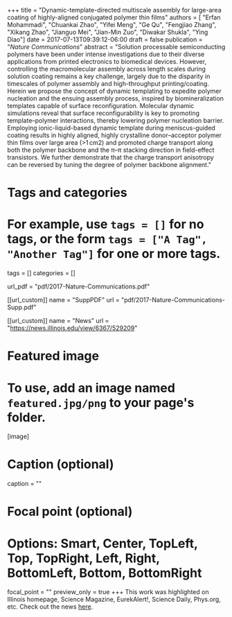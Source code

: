 +++
title = "Dynamic-template-directed multiscale assembly for large-area coating of highly-aligned conjugated polymer thin films"
authors = [ "Erfan Mohammadi", "Chuankai Zhao", "Yifei Meng", "Ge Qu", "Fengjiao Zhang", "Xikang Zhao", "Jianguo Mei", "Jian-Min Zuo", "Diwakar Shukla", "Ying Diao"]
date = 2017-07-13T09:39:12-06:00
draft = false
publication = "*Nature Communications*"
abstract    = "Solution processable semiconducting polymers have been under intense investigations due to their diverse applications from printed electronics to biomedical devices. However, controlling the macromolecular assembly across length scales during solution coating remains a key challenge, largely due to the disparity in timescales of polymer assembly and high-throughput printing/coating. Herein we propose the concept of dynamic templating to expedite polymer nucleation and the ensuing assembly process, inspired by biomineralization templates capable of surface reconfiguration. Molecular dynamic simulations reveal that surface reconfigurability is key to promoting template–polymer interactions, thereby lowering polymer nucleation barrier. Employing ionic-liquid-based dynamic template during meniscus-guided coating results in highly aligned, highly crystalline donor–acceptor polymer thin films over large area (>1 cm2) and promoted charge transport along both the polymer backbone and the π–π stacking direction in field-effect transistors. We further demonstrate that the charge transport anisotropy can be reversed by tuning the degree of polymer backbone alignment."

# Tags and categories
# For example, use `tags = []` for no tags, or the form `tags = ["A Tag", "Another Tag"]` for one or more tags.
tags = []
categories = []

url_pdf = "pdf/2017-Nature-Communications.pdf"

[[url_custom]]
  name = "SuppPDF"
  url  = "pdf/2017-Nature-Communications-Supp.pdf"

[[url_custom]]
  name = "News"
  url  = "https://news.illinois.edu/view/6367/529209"

# Featured image
# To use, add an image named `featured.jpg/png` to your page's folder. 
[image]
  # Caption (optional)
  caption = ""

  # Focal point (optional)
  # Options: Smart, Center, TopLeft, Top, TopRight, Left, Right, BottomLeft, Bottom, BottomRight
  focal_point = ""
  preview_only = true
+++
This work was highlighted on Illinois homepage, Science Magazine, EurekAlert!, Science Daily, Phys.org, etc. Check out the news [here](https://news.illinois.edu/view/6367/529209).
